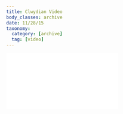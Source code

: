 ```yaml
---
title: Clwydian Video
body_classes: archive
date: 11/28/15
taxonomy:
  category: [archive]
  tag: [video]
---
```


<div class="vendor" id="fit-vids">
<iframe src="//player.vimeo.com/video/985152" frameborder="0" webkitallowfullscreen mozallowfullscreen allowfullscreen></iframe>
</div>   
